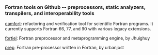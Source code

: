 ### Fortran tools on Github -- preprocessors, static analyzers, transpilers, and interoperability tools

[camfort](https://github.com/camfort/camfort): refactoring and verification tool for scientific Fortran programs. It currently supports Fortran 66, 77, and 90 with various legacy extensions.

[fortiel](https://github.com/Jhuighuy/fortiel): Fortran preprocessor and metaprogramming engine, by Jhuighuy

[prep](https://github.com/urbanjost/prep): Fortran pre-processor written in Fortran, by urbanjost


